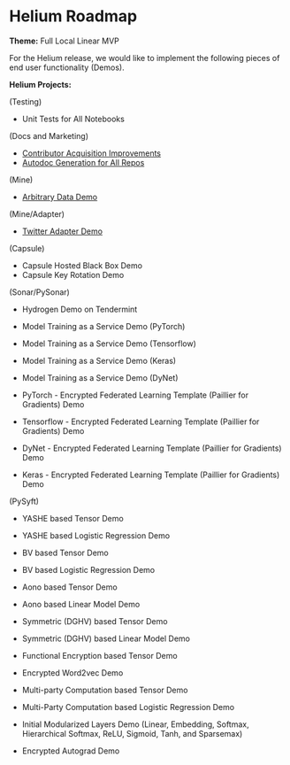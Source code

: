 # Helium Roadmap

**Theme:** Full Local Linear MVP

For the Helium release, we would like to implement the following pieces of end user functionality (Demos).

**Helium Projects:**

(Testing)
* Unit Tests for All Notebooks

(Docs and Marketing)
* [Contributor Acquisition Improvements ](https://github.com/OpenMined/Docs/roadmaps/helium/docs_contributor_quickstart_improvements.md)
* [Autodoc Generation for All Repos](https://github.com/OpenMined/Docs/issues/55)

(Mine)
* [Arbitrary Data Demo](https://github.com/OpenMined/Docs/blob/master/roadmaps/helium_demos/mine_arbitrary_data_demo.md)

(Mine/Adapter)
* [Twitter Adapter Demo](https://github.com/OpenMined/Docs/blob/master/roadmaps/helium_demos/adapters_twitter_adapter_demo.md)

(Capsule)
* Capsule Hosted Black Box Demo
* Capsule Key Rotation Demo

(Sonar/PySonar)
* Hydrogen Demo on Tendermint

* Model Training as a Service Demo (PyTorch)

* Model Training as a Service Demo (Tensorflow)

* Model Training as a Service Demo (Keras)

* Model Training as a Service Demo (DyNet)

* PyTorch - Encrypted Federated Learning Template (Paillier for Gradients) Demo

* Tensorflow - Encrypted Federated Learning Template (Paillier for Gradients) Demo

* DyNet - Encrypted Federated Learning Template (Paillier for Gradients) Demo

* Keras - Encrypted Federated Learning Template (Paillier for Gradients) Demo


(PySyft)
* YASHE based Tensor Demo
* YASHE based Logistic Regression Demo

* BV based Tensor Demo
* BV based Logistic Regression Demo

* Aono based Tensor Demo
* Aono based Linear Model Demo

* Symmetric (DGHV) based Tensor Demo
* Symmetric (DGHV) based Linear Model Demo

* Functional Encryption based Tensor Demo
* Encrypted Word2vec Demo

* Multi-party Computation based Tensor Demo
* Multi-Party Computation based Logistic Regression Demo

* Initial Modularized Layers Demo (Linear, Embedding, Softmax, Hierarchical Softmax, ReLU, Sigmoid, Tanh, and Sparsemax)
* Encrypted Autograd Demo

